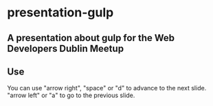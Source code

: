 # presentation-gulp
## A presentation about gulp for the Web Developers Dublin Meetup

## Use
You can use "arrow right", "space" or "d" to advance to the next slide.
"arrow left" or "a" to go to the previous slide.
